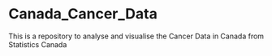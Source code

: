 # Canada_Cancer_Data
This is a repository to analyse and visualise the Cancer Data in Canada from Statistics Canada
